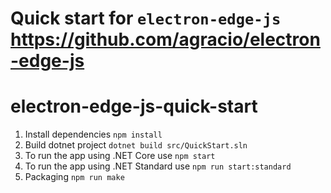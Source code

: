 Quick start for `electron-edge-js`  https://github.com/agracio/electron-edge-js
================

# electron-edge-js-quick-start

1. Install dependencies `npm install`
2. Build dotnet project `dotnet build src/QuickStart.sln`
3. To run the app using .NET Core use `npm start`
4. To run the app using .NET Standard use `npm run start:standard`
5. Packaging  `npm run make`
